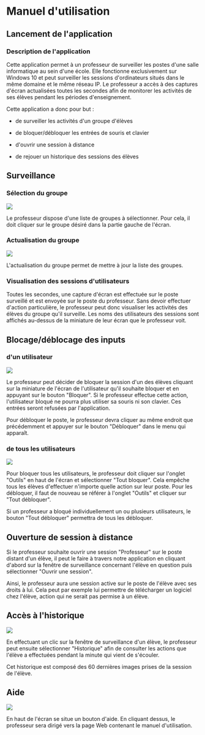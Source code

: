 # Manuel d'utilisation 
## Lancement de l'application

### Description de l'application

Cette application permet à un professeur de surveiller les postes d'une salle informatique au sein d'une école. Elle fonctionne exclusivement sur Windows 10 et peut surveiller les sessions d'ordinateurs situés dans le même domaine et le même réseau IP. Le professeur a accès à des captures d'écran actualisées toutes les secondes afin de monitorer les activités de ses élèves pendant les périodes d'enseignement. 

Cette application a donc pour but :

- de surveiller les activités d'un groupe d'élèves

- de bloquer/débloquer les entrées de souris et clavier

- d'ouvrir une session à distance

- de rejouer un historique des sessions des élèves

  

## Surveillance

### Sélection du groupe

![](./Screenshots_Manuel_Util/02.choose_group.jpg)

Le professeur dispose d'une liste de groupes à sélectionner. Pour cela, il doit cliquer sur le groupe désiré dans la partie gauche de l'écran. 

### Actualisation du groupe

![](./Screenshots_Manuel_Util/08.update_groups.png)

L'actualisation du groupe permet de mettre à jour la liste des groupes.

### Visualisation des sessions d'utilisateurs

Toutes les secondes, une capture d'écran est effectuée sur le poste surveillé et est envoyée sur le poste du professeur. Sans devoir effectuer d'action particulière, le professeur peut donc visualiser les activités des élèves du groupe qu'il surveille. Les noms des utilisateurs des sessions sont affichés au-dessus de la miniature de leur écran que le professeur voit. 

## Blocage/déblocage des inputs

### d'un utilisateur

![](./Screenshots_Manuel_Util/09.actions.png)

Le professeur peut décider de bloquer la session d'un des élèves cliquant sur la miniature de l'écran de l'utilisateur qu'il souhaite bloquer et en appuyant sur le bouton "Bloquer". Si le professeur effectue cette action, l'utilisateur bloqué ne pourra plus utiliser sa souris ni son clavier. Ces entrées seront refusées par l'application. 

Pour débloquer le poste, le professeur devra cliquer au même endroit que précédemment et appuyer sur le bouton "Débloquer" dans le menu qui apparaît. 

### de tous les utilisateurs


![](./Screenshots_Manuel_Util/05.all_lock.jpg)

Pour bloquer tous les utilisateurs, le professeur doit cliquer sur l'onglet "Outils" en haut de l'écran et sélectionner "Tout bloquer". Cela empêche tous les élèves d'effectuer n'importe quelle action sur leur poste. Pour les débloquer, il faut de nouveau se référer à l'onglet "Outils" et cliquer sur "Tout débloquer". 

Si un professeur a bloqué individuellement un ou plusieurs utilisateurs, le bouton "Tout débloquer" permettra de tous les débloquer.

## Ouverture de session à distance

Si le professeur souhaite ouvrir une session "Professeur" sur le poste distant d'un élève, il peut le faire à travers notre application en cliquant d'abord sur la fenêtre de surveillance concernant l'élève en question puis sélectionner "Ouvrir une session". 

Ainsi, le professeur aura une session active sur le poste de l'élève avec ses droits à lui. Cela peut par exemple lui permettre de télécharger un logiciel chez l'élève, action qui ne serait pas permise à un élève. 

## Accès à l'historique 


![](./Screenshots_Manuel_Util/07.historique.png)

En effectuant un clic sur la fenêtre de surveillance d'un élève, le professeur peut ensuite sélectionner "Historique" afin de consulter les actions que l'élève a effectuées pendant la minute qui vient de s'écouler. 

Cet historique est composé des 60 dernières images prises de la session de l'élève.

## Aide


![](./Screenshots_Manuel_Util/06.help.jpg)

En haut de l'écran se situe un bouton d'aide. En cliquant dessus, le professeur sera dirigé vers la page Web contenant le manuel d'utilisation.
